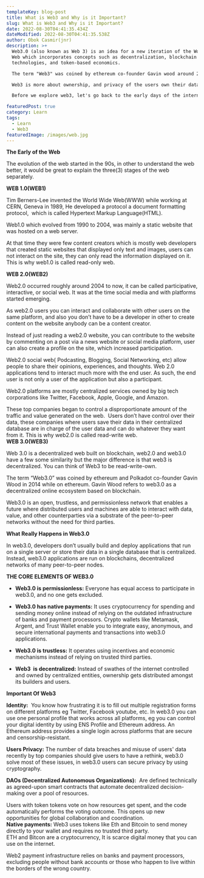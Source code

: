 ```yaml
---
templateKey: blog-post
title: What is Web3 and Why is it Important?
slug: What is Web3 and Why is it Important?
date: 2022-08-30T04:41:35.434Z
dateModified: 2022-08-30T04:41:35.538Z
author: Obok Casmir(jnr)
description: >+
  Web3.0 (also known as Web 3) is an idea for a new iteration of the World Wide
  Web which incorporates concepts such as decentralization, blockchain
  technologies, and token-based economics. 

  The term "Web3" was coined by ethereum co-founder Gavin wood around 2014.

  Web3 is more about ownership, and privacy of the users own their data.

  Before we explore web3, let's go back to the early days of the internet (web 1.0, web 2.0, and web 3.0).

featuredPost: true
category: Learn
tags:
  - Learn
  - Web3
featuredImage: /images/web.jpg
---
```

**The Early of the Web**

The evolution of the web started in the 90s, in other to understand the web better, it would be great to explain the three(3) stages of the web separately. 

**WEB 1.0(WEB1)**

Tim Berners-Lee invented the World Wide Web(WWW) while working at CERN, Geneva in 1989, He developed a protocol a document formatting protocol,  which is called Hypertext Markup Language(HTML).

Web1.0 which evolved from 1990 to 2004, was mainly a static website that was hosted on a web server.

At that time they were few content creators which is mostly web developers that created static websites that displayed only text and images, users can not interact on the site, they can only read the information displayed on it. This is why web1.0 is called read-only web.

**WEB 2.0(WEB2)**

Web2.0 occurred roughly around 2004 to now, it can be called participative, interactive, or social web. It was at the time social media and with platforms started emerging.

As web2.0 users you can interact and collaborate with other users on the same platform, and also you don’t have to be a developer in other to create content on the website anybody can be a content creator.

Instead of just reading a web2.0 website, you can contribute to the website by commenting on a post via a news website or social media platform, user can also create a profile on the site, which increased participation.

Web2.0 social web( Podcasting, Blogging, Social Networking, etc) allow people to share their opinions, experiences, and thoughts. Web 2.0 applications tend to interact much more with the end user. As such, the end user is not only a user of the application but also a participant.

Web2.0 platforms are mostly centralized services owned by big tech corporations like Twitter, Facebook, Apple, Google, and Amazon.

These top companies began to control a disproportionate amount of the traffic and value generated on the web.  Users don’t have control over their data, these companies where users save their data in their centralized database are in charge of the user data and can do whatever they want from it. This is why web2.0 is called read-write web.\
**WEB 3.0(WEB3)**

Web 3.0 is a decentralized web built on blockchain, web2.0 and web3.0 have a few some similarity but the major difference is that web3 is decentralized. You can think of Web3 to be read-write-own.

The term “Web3.0” was coined by ethereum and Polkadot co-founder Gavin Wood in 2014 while on ethereum. Gavin Wood refers to web3.0 as a decentralized online ecosystem based on blockchain. 

Web3.0 is an open, trustless, and permissionless network that enables a future where distributed users and machines are able to interact with data, value, and other counterparties via a substrate of the peer-to-peer networks without the need for third parties.

**What Really Happens in Web3.0**

In web3.0, developers don’t usually build and deploy applications that run on a single server or store their data in a single database that is centralized. Instead, web3.0 applications are run on blockchains, decentralized networks of many peer-to-peer nodes.

**THE CORE ELEMENTS OF WEB3.0**

* **Web3.0 is permissionless:** Everyone has equal access to participate in web3.0, and no one gets excluded. 


* **Web3.0 has native payments:** It uses cryptocurrency for spending and sending money online instead of relying on the outdated infrastructure of banks and payment processors. Crypto wallets like Metamask, Argent, and Trust Wallet enable you to integrate easy, anonymous, and secure international payments and transactions into web3.0 applications.


* **Web3.0 is trustless:** It operates using incentives and economic mechanisms instead of relying on trusted third parties.


* **Web3  is decentralized:** Instead of swathes of the internet controlled and owned by centralized entities, ownership gets distributed amongst its builders and users.

**Important Of Web3**

**Identity:**  You know how frustrating it is to fill out multiple registration forms on different platforms eg Twitter, Facebook youtube, etc. In web3.0 you can use one personal profile that works across all platforms, eg you can control your digital identity by using ENS Profile and Ethereum address. An Ethereum address provides a single login across platforms that are secure and censorship-resistant.

**Users Privacy:** The number of data breaches and misuse of users' data recently by top companies should give users to have a rethink, web3.0 solve most of these issues, in web3.0 users can secure privacy by using cryptography.

**DAOs (Decentralized Autonomous Organizations):**  Are defined technically as agreed-upon smart contracts that automate decentralized decision-making over a pool of resources.

Users with token tokens vote on how resources get spent, and the code automatically performs the voting outcome. This opens up new opportunities for global collaboration and coordination.\
**Native payments:** Web3 uses tokens like [](https://ethereum.org/en/eth/)Eth and Bitcoin to send money directly to your wallet and requires no trusted third party.\
ETH and Bitcon are a cryptocurrency, It is scarce digital money that you can use on the internet.

Web2 payment infrastructure relies on banks and payment processors, excluding people without bank accounts or those who happen to live within the borders of the wrong country.